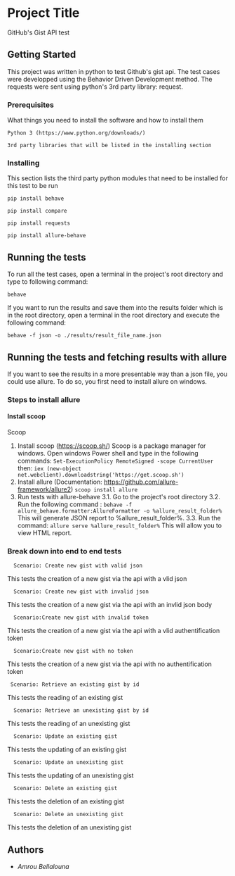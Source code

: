 # Project Title

GitHub's Gist API test

## Getting Started

This project was written in python to test Github's gist api.
The test cases were developped using the Behavior Driven Development method.
The requests were sent using python's 3rd party library: request.

### Prerequisites

What things you need to install the software and how to install them

```
Python 3 (https://www.python.org/downloads/)
```
```
3rd party libraries that will be listed in the installing section
```

### Installing

This section lists the third party python modules that need to be installed for this test to be run

```
pip install behave
```

```
pip install compare
```
```
pip install requests
```
```
pip install allure-behave
```


## Running the tests

To run all the test cases, open a terminal in the project's root directory and type to following command:

```
behave
```

If you want to run the results and save them into the results folder which is in the root directory, open a terminal in the root directory and execute the following command:
```
behave -f json -o ./results/result_file_name.json
```

## Running the tests and fetching results with allure

If you want to see the results in a more presentable way than a json file, you could use allure.
To do so, you first need to install allure on windows.
### Steps to install allure
#### Install scoop 
Scoop 
1. Install scoop (https://scoop.sh/) 
Scoop is a package manager for windows.
Open windows Power shell and type in the following commands:
```Set-ExecutionPolicy RemoteSigned -scope CurrentUser``` 
then:
```iex (new-object net.webclient).downloadstring('https://get.scoop.sh')```
2. Install allure (Documentation: https://github.com/allure-framework/allure2)
```scoop install allure```
3. Run tests with allure-behave
3.1. Go to the project's root directory 
3.2. Run the following command : ```behave -f allure_behave.formatter:AllureFormatter -o %allure_result_folder% ```
    This will generate JSON report to %allure_result_folder%. 
3.3. Run the command: ```allure serve %allure_result_folder%```
    This will allow you to view HTML report.


### Break down into end to end tests


```
  Scenario: Create new gist with valid json
```
This tests the creation of a new gist via the api with a vlid json

```
  Scenario: Create new gist with invalid json
```
This tests the creation of a new gist via the api with an invlid json body

```
  Scenario:Create new gist with invalid token
```
This tests the creation of a new gist via the api with a vlid authentification token

```
  Scenario:Create new gist with no token
```
This tests the creation of a new gist via the api with no authentification token
```
 Scenario: Retrieve an existing gist by id
```
This tests the reading of an existing gist
```
  Scenario: Retrieve an unexisting gist by id
```
This tests the reading of an unexisting gist

```
  Scenario: Update an existing gist
```
This tests the updating of an existing gist
```
  Scenario: Update an unexisting gist
```
This tests the updating of an unexisting gist

```
  Scenario: Delete an existing gist
```
This tests the deletion of an existing gist

```
  Scenario: Delete an unexisting gist
```
This tests the deletion of an unexisting gist






## Authors

* *Amrou Bellalouna* 


